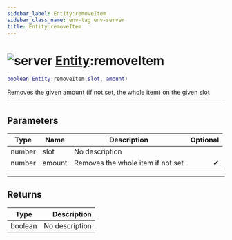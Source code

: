 ```yaml
---
sidebar_label: Entity:removeItem
sidebar_class_name: env-tag env-server
title: Entity:removeItem
---
```


# <img src='/img/wiki/server.png' alt='server' classname='env-tag' /> [Entity](../entity/README.md):removeItem

```lua
boolean Entity:removeItem(slot, amount)
```

Removes the given amount (if not set, the whole item) on the given slot<br/>

-----------------
## Parameters

| Type   | Name | Description | Optional |
| ------ | ---- | ----------- | -------: |
| number | slot | No description |   |
| number | amount | Removes the whole item if not set | ✔ |

-----------------
## Returns

| Type   | Description |
| ------ | ----------: |
| boolean | No description |
